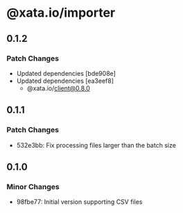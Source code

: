# @xata.io/importer

## 0.1.2

### Patch Changes

- Updated dependencies [bde908e]
- Updated dependencies [ea3eef8]
  - @xata.io/client@0.8.0

## 0.1.1

### Patch Changes

- 532e3bb: Fix processing files larger than the batch size

## 0.1.0

### Minor Changes

- 98fbe77: Initial version supporting CSV files
